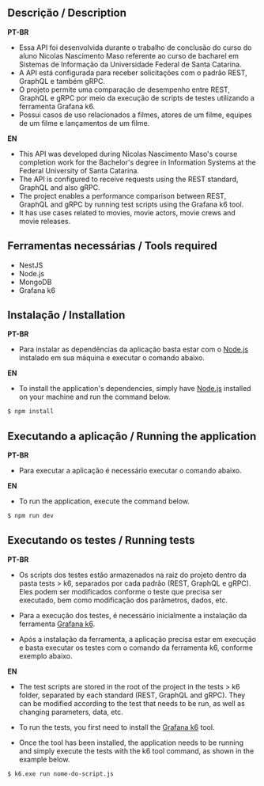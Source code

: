 ## Descrição / Description

**PT-BR**

- Essa API foi desenvolvida durante o trabalho de conclusão do curso do aluno Nicolas Nascimento Maso referente ao curso de bacharel em Sistemas de Informação da Universidade Federal de Santa Catarina.
- A API está configurada para receber solicitações com o padrão REST, GraphQL e também gRPC.
- O projeto permite uma comparação de desempenho entre REST, GraphQL e gRPC por meio da execução de scripts de testes utilizando a ferramenta Grafana k6.
- Possui casos de uso relacionados a filmes, atores de um filme, equipes de um filme e lançamentos de um filme.

**EN**

- This API was developed during Nicolas Nascimento Maso's course completion work for the Bachelor's degree in Information Systems at the Federal University of Santa Catarina.
- The API is configured to receive requests using the REST standard, GraphQL and also gRPC.
- The project enables a performance comparison between REST, GraphQL and gRPC by running test scripts using the Grafana k6 tool.
- It has use cases related to movies, movie actors, movie crews and movie releases.

## Ferramentas necessárias / Tools required

- NestJS
- Node.js
- MongoDB
- Grafana k6

## Instalação / Installation

**PT-BR**

- Para instalar as dependências da aplicação basta estar com o [Node.js](https://nodejs.org/en) instalado em sua máquina e executar o comando abaixo.

**EN**

- To install the application's dependencies, simply have [Node.js](https://nodejs.org/en) installed on your machine and run the command below.


```bash
$ npm install
```


## Executando a aplicação / Running the application

**PT-BR**

- Para executar a aplicação é necessário executar o comando abaixo.

**EN**

- To run the application, execute the command below.

```bash
$ npm run dev
```


## Executando os testes / Running tests

**PT-BR**

- Os scripts dos testes estão armazenados na raiz do projeto dentro da pasta tests > k6, separados por cada padrão (REST, GraphQL e gRPC). Eles podem ser modificados conforme o teste que precisa ser executado, bem como modificação dos parâmetros, dados, etc.

- Para a execução dos testes, é necessário inicialmente a instalação da ferramenta [Grafana k6](https://k6.io/).

- Após a instalação da ferramenta, a aplicação precisa estar em execução e basta executar os testes com o comando da ferramenta k6, conforme exemplo abaixo.

**EN**

- The test scripts are stored in the root of the project in the tests > k6 folder, separated by each standard (REST, GraphQL and gRPC). They can be modified according to the test that needs to be run, as well as changing parameters, data, etc.

- To run the tests, you first need to install the [Grafana k6](https://k6.io/) tool.

- Once the tool has been installed, the application needs to be running and simply execute the tests with the k6 tool command, as shown in the example below.


```bash
$ k6.exe run nome-do-script.js
```


